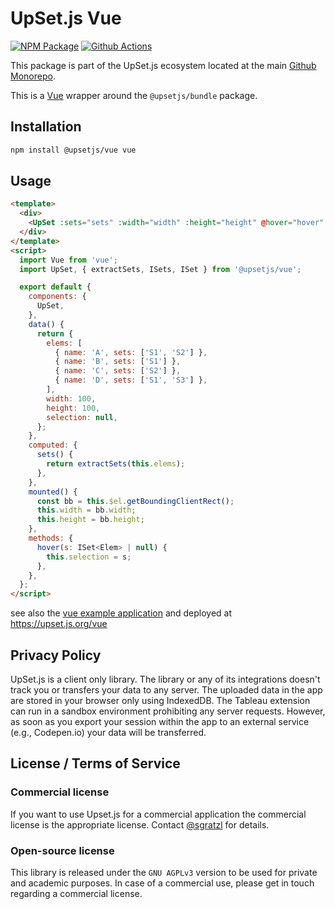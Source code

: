 # UpSet.js Vue

[![NPM Package][npm-image]][npm-url] [![Github Actions][github-actions-image]][github-actions-url]

This package is part of the UpSet.js ecosystem located at the main [Github Monorepo](https://github.com/upsetjs/upsetjs).

This is a [Vue](https://vuejs.org) wrapper around the `@upsetjs/bundle` package.

## Installation

```sh
npm install @upsetjs/vue vue
```

## Usage

```html
<template>
  <div>
    <UpSet :sets="sets" :width="width" :height="height" @hover="hover" :selection="selection"></UpSet>
  </div>
</template>
<script>
  import Vue from 'vue';
  import UpSet, { extractSets, ISets, ISet } from '@upsetjs/vue';

  export default {
    components: {
      UpSet,
    },
    data() {
      return {
        elems: [
          { name: 'A', sets: ['S1', 'S2'] },
          { name: 'B', sets: ['S1'] },
          { name: 'C', sets: ['S2'] },
          { name: 'D', sets: ['S1', 'S3'] },
        ],
        width: 100,
        height: 100,
        selection: null,
      };
    },
    computed: {
      sets() {
        return extractSets(this.elems);
      },
    },
    mounted() {
      const bb = this.$el.getBoundingClientRect();
      this.width = bb.width;
      this.height = bb.height;
    },
    methods: {
      hover(s: ISet<Elem> | null) {
        this.selection = s;
      },
    },
  };
</script>
```

see also the [vue example application](https://github.com/com/upsetjs/upsetjs/tree/master/packags/vue-example) and deployed at https://upset.js.org/vue

## Privacy Policy

UpSet.js is a client only library. The library or any of its integrations doesn't track you or transfers your data to any server. The uploaded data in the app are stored in your browser only using IndexedDB. The Tableau extension can run in a sandbox environment prohibiting any server requests. However, as soon as you export your session within the app to an external service (e.g., Codepen.io) your data will be transferred.

## License / Terms of Service

### Commercial license

If you want to use Upset.js for a commercial application the commercial license is the appropriate license. Contact [@sgratzl](mailto:sam@sgratzl.com) for details.

### Open-source license

This library is released under the `GNU AGPLv3` version to be used for private and academic purposes. In case of a commercial use, please get in touch regarding a commercial license.

[npm-image]: https://badge.fury.io/js/%40upsetjs%2Fvue.svg
[npm-url]: https://npmjs.org/package/@upsetjs/vue
[github-actions-image]: https://github.com/sgratzl/upsetjs/workflows/nodeci/badge.svg
[github-actions-url]: https://github.com/sgratzl/upsetjs/actions
